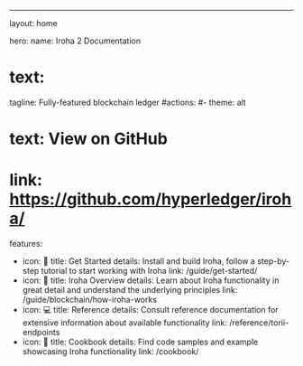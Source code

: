 ---
layout: home

hero:
  name: Iroha 2 Documentation
  # text: 
  tagline: Fully-featured blockchain ledger
  #actions:
  #- theme: alt
  #  text: View on GitHub
  #  link: https://github.com/hyperledger/iroha/

features:
  - icon: 🚀
    title: Get Started
    details: Install and build Iroha, follow a step-by-step tutorial to start working with Iroha
    link: /guide/get-started/
  - icon: 📖
    title: Iroha Overview
    details: Learn about Iroha functionality in great detail and understand the underlying principles
    link: /guide/blockchain/how-iroha-works
  - icon: 💻
    title: Reference
    details: Consult reference documentation for extensive information about available functionality
    link: /reference/torii-endpoints
  - icon: 📓
    title: Cookbook
    details: Find code samples and example showcasing Iroha functionality
    link: /cookbook/
